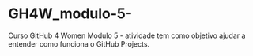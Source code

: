 # GH4W_modulo-5-
Curso GitHub 4 Women  Modulo 5 -  atividade tem como objetivo ajudar a entender como funciona o GitHub Projects.
